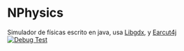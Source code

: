 # NPhysics  

Simulador de físicas escrito en java, usa [Libgdx](https://libgdx.badlogicgames.com/), y [Earcut4j](https://github.com/earcut4j/earcut4j)  
[![Debug Test](https://img.youtube.com/vi/MVjDmQk1HLE/0.jpg)](https://www.youtube.com/watch?v=MVjDmQk1HLE)